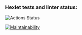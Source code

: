 ### Hexlet tests and linter status:
![Actions Status](https://github.com/mrn-mrz/frontend-project-lvl1/actions/workflows/hexlet-check.yml/badge.svg)

[![Maintainability](https://api.codeclimate.com/v1/badges/a99a88d28ad37a79dbf6/maintainability)](https://codeclimate.com/github/codeclimate/codeclimate/maintainability)

